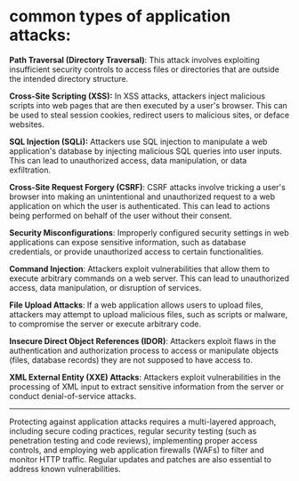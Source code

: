 # common types of application attacks:

**Path Traversal (Directory Traversal)**: This attack involves exploiting insufficient security controls to access files or directories that are outside the intended directory structure.

**Cross-Site Scripting (XSS):** In XSS attacks, attackers inject malicious scripts into web pages that are then executed by a user's browser. This can be used to steal session cookies, redirect users to malicious sites, or deface websites.

**SQL Injection (SQLi):** Attackers use SQL injection to manipulate a web application's database by injecting malicious SQL queries into user inputs. This can lead to unauthorized access, data manipulation, or data exfiltration.

**Cross-Site Request Forgery (CSRF)**: CSRF attacks involve tricking a user's browser into making an unintentional and unauthorized request to a web application on which the user is authenticated. This can lead to actions being performed on behalf of the user without their consent.

**Security Misconfigurations**: Improperly configured security settings in web applications can expose sensitive information, such as database credentials, or provide unauthorized access to certain functionalities.

**Command Injection**: Attackers exploit vulnerabilities that allow them to execute arbitrary commands on a web server. This can lead to unauthorized access, data manipulation, or disruption of services.

**File Upload Attacks**: If a web application allows users to upload files, attackers may attempt to upload malicious files, such as scripts or malware, to compromise the server or execute arbitrary code.

**Insecure Direct Object References (IDOR)**: Attackers exploit flaws in the authentication and authorization process to access or manipulate objects (files, database records) they are not supposed to have access to.

**XML External Entity (XXE) Attacks**: Attackers exploit vulnerabilities in the processing of XML input to extract sensitive information from the server or conduct denial-of-service attacks.

---

Protecting against application attacks requires a multi-layered approach, including secure coding practices, regular security testing (such as penetration testing and code reviews), implementing proper access controls, and employing web application firewalls (WAFs) to filter and monitor HTTP traffic. Regular updates and patches are also essential to address known vulnerabilities.